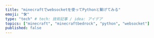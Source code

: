 ```yaml
---
title: "minecraftでwebsocketを使ってPythonと繋げてみる"
emoji: "🛠️"
type: "tech" # tech: 技術記事 / idea: アイデア
topics: ["minecraft", "minecraftbedrock", "python", "websocket"]
published: false
---
```


<!--
## はじめに

この記事を書いた理由はGoogleなどで「minecraft websocket」と調べてみるとnode.jsを使ったものが多く、Pythonで色々としたかったので
-->


